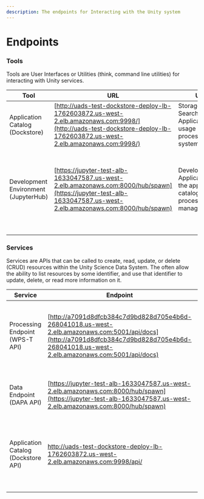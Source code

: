 ```yaml
---
description: The endpoints for Interacting with the Unity system
---
```


# Endpoints

### Tools

Tools are User Interfaces or Utilities (think, command line utilities) for interacting with Unity services.&#x20;

| Tool                                 | URL                                                                                                                                                                    | Usage                                                                                     | Tutorial                                                                                                                                                                                                          |
| ------------------------------------ | ---------------------------------------------------------------------------------------------------------------------------------------------------------------------- | ----------------------------------------------------------------------------------------- | ----------------------------------------------------------------------------------------------------------------------------------------------------------------------------------------------------------------- |
| Application Catalog (Dockstore)      | [http://uads-test-dockstore-deploy-lb-1762603872.us-west-2.elb.amazonaws.com:9998/](http://uads-test-dockstore-deploy-lb-1762603872.us-west-2.elb.amazonaws.com:9998/) | Storage and Search of Applications for usage in the processing system.                    | TBD                                                                                                                                                                                                               |
| Development Environment (JupyterHub) | [https://jupyter-test-alb-1633047587.us-west-2.elb.amazonaws.com:8000/hub/spawn](https://jupyter-test-alb-1633047587.us-west-2.elb.amazonaws.com:8000/hub/spawn)       | Develop Applications for the application catalog. low-level process/execution management. | <p><a href="https://jupyterlab.readthedocs.io/en/stable/getting_started/overview.html">Getting Started with Jupyter Lab</a></p><p><a href="https://jupyter.org/try-jupyter/lab/">Jupyter-Lab Tutorial<br></a></p> |
|                                      |                                                                                                                                                                        |                                                                                           |                                                                                                                                                                                                                   |
|                                      |                                                                                                                                                                        |                                                                                           |                                                                                                                                                                                                                   |

### Services

Services are APIs that can be called to create, read, update, or delete (CRUD) resources within the Unity Science Data System. The often allow the ability to list resources by some identifier, and use that identifier to update, delete, or read more information on it.

| Service                             | Endpoint                                                                                                                                                                                   | Usage                                                                                                                                                                                                                                   | Tutorial |
| ----------------------------------- | ------------------------------------------------------------------------------------------------------------------------------------------------------------------------------------------ | --------------------------------------------------------------------------------------------------------------------------------------------------------------------------------------------------------------------------------------- | -------- |
| Processing Endpoint (WPS-T API)     | [http://a7091d8dfcb384c7d9bd828d705e4b6d-268041018.us-west-2.elb.amazonaws.com:5001/api/docs](http://a7091d8dfcb384c7d9bd828d705e4b6d-268041018.us-west-2.elb.amazonaws.com:5001/api/docs) | Request Application deployment to the processing system, execute, monitor and retrieve job results.                                                                                                                                     | TBD      |
| Data Endpoint (DAPA API)            | [https://jupyter-test-alb-1633047587.us-west-2.elb.amazonaws.com:8000/hub/spawn](https://jupyter-test-alb-1633047587.us-west-2.elb.amazonaws.com:8000/hub/spawn)                           | Data Access and Processing API for finding data of interest and requesting transformations                                                                                                                                              | TBD      |
| Application Catalog (Dockstore API) | [http://uads-test-dockstore-deploy-lb-1762603872.us-west-2.elb.amazonaws.com:9998/api/ ](http://uads-test-dockstore-deploy-lb-1762603872.us-west-2.elb.amazonaws.com:9998/api/)            | Registration, Storage, and Search of Applications for usage in the processing system. Documentation provided [here](http://uads-test-dockstore-deploy-lb-1762603872.us-west-2.elb.amazonaws.com:9998/api/static/swagger-ui/index.html). | TBD      |
|                                     |                                                                                                                                                                                            |                                                                                                                                                                                                                                         |          |
